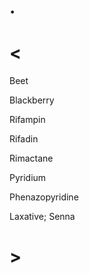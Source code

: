 # .

# <

Beet

Blackberry

Rifampin

Rifadin

Rimactane

Pyridium

Phenazopyridine

Laxative; Senna

# >
